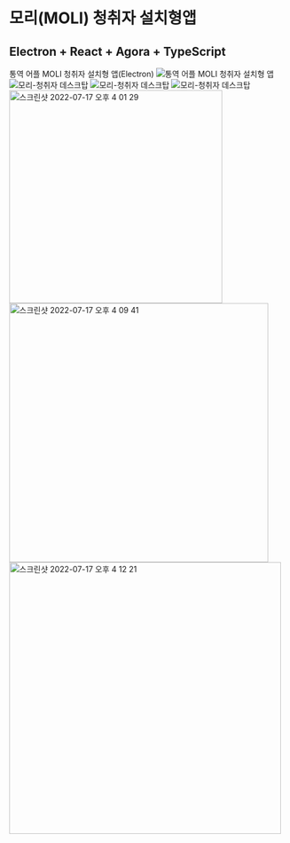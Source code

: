 # 모리(MOLI) 청취자 설치형앱

## Electron + React + Agora + TypeScript

통역 어플 MOLI 청취자 설치형 앱(Electron)
![통역 어플 MOLI 청취자 설치형 앱](https://user-images.githubusercontent.com/25785760/179920716-ddd3d0fa-1cf5-4ba8-912d-d45d88523bb6.png)
![모리-청취자 데스크탑](https://user-images.githubusercontent.com/25785760/179478237-22196f2c-6259-4fb9-94ae-8f5d8662f061.png)
![모리-청취자 데스크탑](https://user-images.githubusercontent.com/25785760/179875417-030b6f85-111e-4a2e-8104-331b617204b2.png)
![모리-청취자 데스크탑](https://user-images.githubusercontent.com/25785760/179478270-c69a5a88-ce9d-4e6c-ba94-93d585082d93.png)
<img width="384" alt="스크린샷 2022-07-17 오후 4 01 29" src="https://user-images.githubusercontent.com/25785760/179478498-cf0cc595-927e-4e89-9580-e1e55efeb065.png">
<img width="467" alt="스크린샷 2022-07-17 오후 4 09 41" src="https://user-images.githubusercontent.com/25785760/179478455-8f72e96c-b7d6-4d62-9658-a44304e307d6.png">
<img width="490" alt="스크린샷 2022-07-17 오후 4 12 21" src="https://user-images.githubusercontent.com/25785760/179478430-c9ae56ae-2ac0-403e-bf52-07d5b5447910.png">

